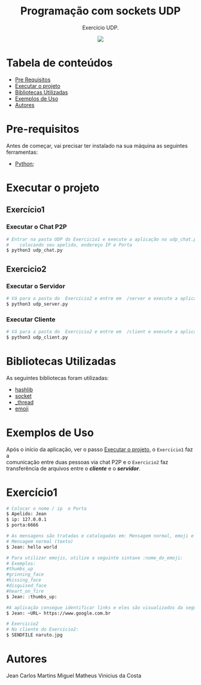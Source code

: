 <h1 align="center">Programação com sockets UDP</h1>
<p href="#descricao" align="center">Exercício UDP.</p>

<div align="center">
  <img src="https://img.shields.io/badge/python-%23007ACC.svg?&style=for-the-badge&logo=python&logoColor=white">
</div>

[comment]: <> (<h4 align="center"> )


[comment]: <> (</h4>)

Tabela de conteúdos
=================
<!--ts-->
   * [Pre Requisitos](#pre-requisitos)
   * [Executar o projeto](#executando-o-projeto)
   * [Bibliotecas Utilizadas](#bibliotecas-utilizadas)
   * [Exemplos de Uso](#exemplos-de-uso)
   * [Autores](#autores)
<!--te-->

Pre-requisitos
==============

Antes de começar, vai precisar ter instalado na sua máquina as seguintes ferramentas:
- [Python](https://www.python.org/);

Executar o projeto
====================

## Exercício1
###  Executar o Chat P2P
```bash
# Entrar na pasta UDP do Exercicio1 e execute a aplicação no udp_chat.py
#    colocando seu apelido, endereço IP e Porta 
$ python3 udp_chat.py
```

## Exercicio2
### Executar o Servidor

```bash
# Vá para a pasta do  Exercicio2 e entre em  /server e execute a aplicação udp_server.py
$ python3 udp_server.py
```

### Executar Cliente

```bash
# Vá para a pasta do  Exercicio2 e entre em  /client e execute a aplicação udp_client.py
$ python3 udp_client.py
```

Bibliotecas Utilizadas
==============

As seguintes bibliotecas foram utilizadas:
- [hashlib](https://docs.python.org/3/library/hashlib.html)
- [socket](https://docs.python.org/3/library/socket.html)
- [_thread](https://docs.python.org/3/library/_thread.html)
- [emoji](https://pypi.org/project/emoji/)


Exemplos de Uso
==============

Após o início da aplicação, ver o passo [Executar o projeto](#executando-o-projeto), o ```Exercicio1``` faz a  
comunicação entre duas pessoas via chat P2P e o ```Exercicio2``` faz transferência de arquivos entre o 
***cliente*** e o ***servidor***. 

# Exercício1
```bash
# Colocar o nome / ip  e Porta
$ Apelido: Jean 
$ ip: 127.0.0.1
$ porta:6666

# As mensagens são tratadas e catalogadas em: Mensagem normal, emoji e url
# Mensagem normal (texto)
$ Jean: hello world

# Para utilizar emojis, utilize a seguinte sintaxe :nome_do_emoji:
# Exemplos:
#thumbs_up
#grinning_face
#kissing_face
#disguised_face
#heart_on_fire
$ Jean: :thumbs_up:

#A aplicação consegue identificar links e eles são visualizados da seguinte maneira:
$ Jean: ~URL~ https://www.google.com.br

# Exercicio2
# No cliente do Exercicio2:
$ SENDFILE naruto.jpg
```

Autores
=======
Jean Carlos Martins Miguel
Matheus Vinicius da Costa